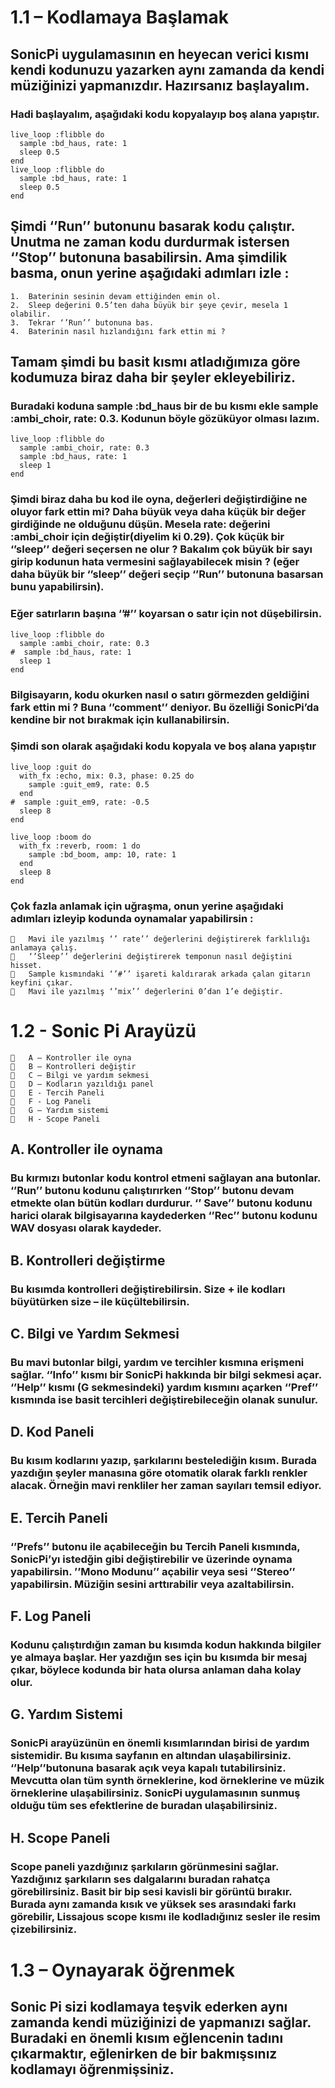  # 1.1 – Kodlamaya Başlamak
 ## SonicPi uygulamasının en heyecan verici kısmı kendi kodunuzu yazarken aynı zamanda da kendi müziğinizi yapmanızdır. Hazırsanız başlayalım.

### Hadi başlayalım, aşağıdaki kodu kopyalayıp boş alana yapıştır.

```
live_loop :flibble do
  sample :bd_haus, rate: 1
  sleep 0.5
end
live_loop :flibble do
  sample :bd_haus, rate: 1
  sleep 0.5
end

```

## Şimdi ‘’Run’’ butonunu basarak kodu çalıştır. Unutma ne zaman kodu durdurmak istersen ‘’Stop’’ butonuna basabilirsin. Ama şimdilik basma, onun yerine aşağıdaki adımları izle :
```
1.	Baterinin sesinin devam ettiğinden emin ol.
2.	Sleep değerini 0.5’ten daha büyük bir şeye çevir, mesela 1 olabilir.
3.	Tekrar ‘’Run’’ butonuna bas.
4.	Baterinin nasıl hızlandığını fark ettin mi ? 

```

## Tamam şimdi bu basit kısmı atladığımıza göre kodumuza biraz daha bir şeyler ekleyebiliriz.

### Buradaki koduna sample :bd_haus bir de bu kısmı ekle sample :ambi_choir, rate: 0.3. Kodunun böyle gözüküyor olması lazım.

```
live_loop :flibble do
  sample :ambi_choir, rate: 0.3
  sample :bd_haus, rate: 1
  sleep 1
end

```

### Şimdi biraz daha bu kod ile oyna, değerleri değiştirdiğine ne oluyor fark ettin mi? Daha büyük veya daha küçük bir değer girdiğinde ne olduğunu düşün. Mesela  rate: değerini :ambi_choir için değiştir(diyelim ki  0.29). Çok küçük bir ‘’sleep’’ değeri seçersen ne olur ? Bakalım çok büyük bir sayı girip kodunun hata vermesini sağlayabilecek misin ? (eğer daha büyük bir ‘’sleep’’ değeri seçip ‘’Run’’ butonuna basarsan bunu yapabilirsin). 

### Eğer satırların başına ‘’#’’ koyarsan o satır için not düşebilirsin.
```
live_loop :flibble do
  sample :ambi_choir, rate: 0.3
#  sample :bd_haus, rate: 1
  sleep 1
end
```

### Bilgisayarın, kodu okurken nasıl o satırı görmezden geldiğini fark ettin mi ? Buna ‘’comment’’ deniyor. Bu özelliği SonicPi’da kendine bir not bırakmak için kullanabilirsin.

### Şimdi son olarak aşağıdaki kodu kopyala ve boş alana yapıştır 
```
live_loop :guit do
  with_fx :echo, mix: 0.3, phase: 0.25 do
    sample :guit_em9, rate: 0.5
  end
#  sample :guit_em9, rate: -0.5
  sleep 8
end
```
```
live_loop :boom do
  with_fx :reverb, room: 1 do
    sample :bd_boom, amp: 10, rate: 1
  end
  sleep 8
end
``` 
### Çok fazla anlamak için uğraşma, onun yerine aşağıdaki adımları izleyip kodunda oynamalar yapabilirsin :
```
	Mavi ile yazılmış ‘’ rate’’ değerlerini değiştirerek farklılığı anlamaya çalış.
	‘’Sleep’’ değerlerini değiştirerek temponun nasıl değiştini hisset.
	Sample kısmındaki ‘’#’’ işareti kaldırarak arkada çalan gitarın keyfini çıkar.
	Mavi ile yazılmış ‘’mix’’ değerlerini 0’dan 1’e değiştir.
```
# 1.2 - Sonic Pi Arayüzü
```
	A – Kontroller ile oyna
	B – Kontrolleri değiştir
	C – Bilgi ve yardım sekmesi
	D – Kodların yazıldığı panel
	E - Tercih Paneli
	F - Log Paneli
	G – Yardım sistemi
	H - Scope Paneli
```

## A. Kontroller ile oynama
### Bu kırmızı butonlar kodu kontrol etmeni sağlayan ana butonlar. ‘’Run’’ butonu kodunu çalıştırırken ‘’Stop’’ butonu devam etmekte olan bütün kodları durdurur. ‘’ Save’’ butonu kodunu harici olarak bilgisayarına kaydederken ‘’Rec’’ butonu kodunu WAV dosyası olarak kaydeder.

## B. Kontrolleri değiştirme
### Bu kısımda kontrolleri değiştirebilirsin. Size + ile kodları büyütürken size – ile küçültebilirsin.
 

## C. Bilgi ve Yardım Sekmesi
### Bu mavi butonlar bilgi, yardım ve tercihler kısmına erişmeni sağlar. ‘’Info’’ kısmı bir SonicPi hakkında bir bilgi sekmesi açar. ‘’Help’’ kısmı (G sekmesindeki) yardım kısmını açarken ‘’Pref’’ kısmında ise basit tercihleri değiştirebileceğin olanak sunulur.

## D. Kod Paneli
### Bu kısım kodlarını yazıp, şarkılarını bestelediğin kısım. Burada yazdığın şeyler manasına göre otomatik olarak farklı renkler alacak. Örneğin mavi renkliler her zaman sayıları temsil ediyor.

## E. Tercih Paneli
### ‘’Prefs’’ butonu ile açabileceğin bu Tercih Paneli kısmında, SonicPi’yı istedğin gibi değiştirebilir ve üzerinde oynama yapabilirsin. ’’Mono Modunu’’ açabilir veya sesi ‘’Stereo’’ yapabilirsin. Müziğin sesini arttırabilir veya azaltabilirsin.

## F. Log Paneli
### Kodunu çalıştırdığın zaman bu kısımda kodun hakkında bilgiler ye almaya başlar. Her yazdığın ses için bu kısımda bir mesaj çıkar, böylece kodunda bir hata olursa anlaman daha kolay olur.

## G. Yardım Sistemi
### SonicPi arayüzünün en önemli kısımlarından birisi de yardım sistemidir. Bu kısıma sayfanın en altından ulaşabilirsiniz. ‘’Help’’butonuna basarak açık veya kapalı tutabilirsiniz. Mevcutta olan tüm synth örneklerine, kod örneklerine ve müzik örneklerine ulaşabilirsiniz. SonicPi uygulamasının sunmuş olduğu tüm ses efektlerine de buradan ulaşabilirsiniz. 

## H. Scope Paneli
### Scope paneli yazdığınız şarkıların görünmesini sağlar. Yazdığınız şarkıların ses dalgalarını buradan rahatça görebilirsiniz. Basit bir bip sesi kavisli bir görüntü bırakır. Burada aynı zamanda kısık ve yüksek ses arasındaki farkı görebilir, Lissajous scope kısmı ile kodladığınız sesler ile resim çizebilirsiniz. 

# 1.3 – Oynayarak öğrenmek
## Sonic Pi sizi kodlamaya teşvik ederken aynı zamanda kendi müziğinizi de yapmanızı sağlar. Buradaki en önemli kısım eğlencenin tadını çıkarmaktır, eğlenirken de bir bakmışsınız kodlamayı öğrenmişsiniz.







